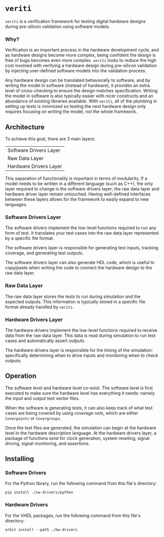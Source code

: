 # `veriti`

`veriti` is a verification framework for testing digital hardware designs during pre-silicon validation using software models. 

### Why?

Verification is an important process in the hardware development cycle, and as hardware designs become more complex, being confident the design is free of bugs becomes even more complex. `veriti` looks to reduce the high cost involved with verifying a hardware design during pre-silicon validation by injecting user-defined software models into the validation process.

Any hardware design can be translated behaviorally to software, and by writing the model in software (instead of hardware), it provides an extra level of cross-checking to ensure the design matches specification. Writing the model in software is also typically easier with nicer constructs and an abundance of existing libraries available. With `veriti`, all of the plumbing in setting up tests is minimized so testing the next hardware design only requires focusing on writing the model, not the whole framework.

## Architecture

To achieve this goal, there are 3 main layers:

|   |
|---|
|Software Drivers Layer|
|Raw Data Layer|
|Hardware Drivers Layer|

This separation of functionality is important in terms of modularity. If a model needs to be written in a different language (such as C++), the only layer required to change is the software drivers layer; the raw data layer and hardware driver layer remain untouched. Having well-defined interfaces between these layers allows for the framework to easily expand to new languages.

### Software Drivers Layer

The software drivers implement the low-level functions required to run any form of test. It translates your test cases into the raw data layer represented by a specific file format.

The software drivers layer is responsible for generating test inputs, tracking coverage, and generating test outputs. 

The software drivers layer can also generate HDL code, which is useful to copy/paste when writing the code to connect the hardware design to the raw data layer.

### Raw Data Layer

The raw data layer stores the tests to run during simulation and the expected outputs. This information is typically stored in a specific file format already handled by `veriti`.

### Hardware Drivers Layer

The hardware drivers implement the low-level functions required to receive data from the raw data layer. This data is read during simulation to run test cases and automatically assert outputs.

The hardware drivers layer is responsible for the timing of the simulation: specifically determining when to drive inputs and monitoring when to check outputs.

## Operation 

The software level and hardware level co-exist. The software level is first executed to make sure the hardware level has everything it needs: namely the input and output test vector files. 

When the software is generating tests, it can also keep track of what test cases are being covered by using _coverage nets_, which are either `Coverpoints` or `Covergroups`.

Once the test files are generated, the simulation can begin at the hardware level in the hardware description language. At the hardware drivers layer, a package of functions exist for clock generation, system reseting, signal driving, signal montioring, and assertions.

## Installing

### Software Drivers
For the Python library, run the following command from this file's directory:
```
pip install ./sw-drivers/python
```
<!-- pip install -e ./sw-drivers/python -->

### Hardware Drivers
For the VHDL packages, run the following command from this file's directory:
```
orbit install --path ./hw-drivers
```